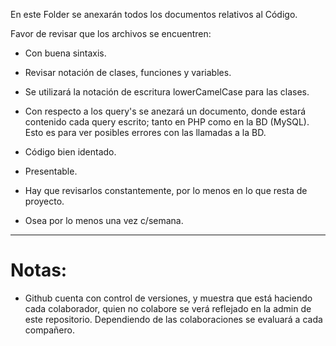 En este Folder se anexarán todos los documentos relativos
al Código. 

Favor de revisar que los archivos se encuentren:

* Con buena sintaxis.
* Revisar notación de clases, funciones y variables.
* Se utilizará la notación de escritura lowerCamelCase para las clases.
* Con respecto a los query's se anezará un documento, donde estará contenido cada query escrito; tanto en PHP como en la BD (MySQL). Esto es para ver posibles errores con las llamadas a la BD.  


* Código bien identado.
* Presentable.
* Hay que revisarlos constantemente, por lo menos en lo que resta de proyecto. 
* Osea por lo menos una vez c/semana.


----------------------------------------------------------------------------------
# Notas:

* Github cuenta con control de versiones, y muestra que está haciendo cada colaborador, quien no colabore se verá reflejado en la admin de este repositorio. Dependiendo de las colaboraciones se evaluará a cada compañero.
